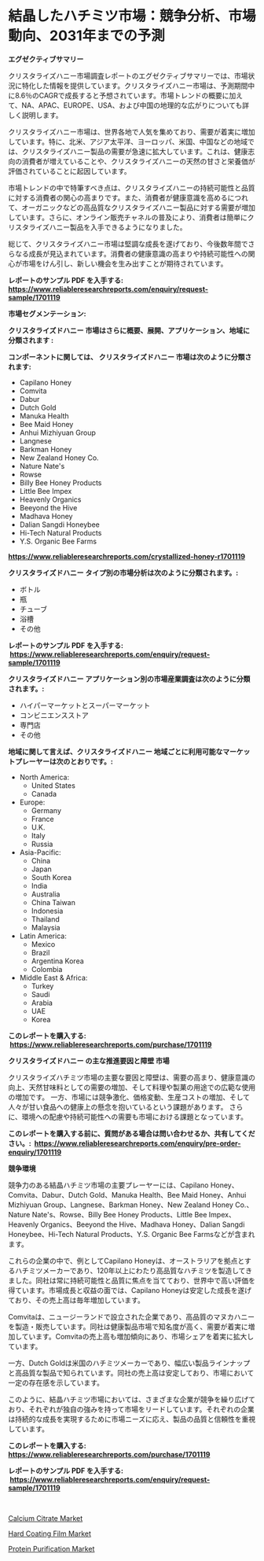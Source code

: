 <p><h1>結晶したハチミツ市場：競争分析、市場動向、2031年までの予測</h1></p><p><strong>エグゼクティブサマリー</strong></p>
<p><p>クリスタライズハニー市場調査レポートのエグゼクティブサマリーでは、市場状況に特化した情報を提供しています。クリスタライズハニー市場は、予測期間中に8.6％のCAGRで成長すると予想されています。市場トレンドの概要に加えて、NA、APAC、EUROPE、USA、および中国の地理的な広がりについても詳しく説明します。</p><p>クリスタライズハニー市場は、世界各地で人気を集めており、需要が着実に増加しています。特に、北米、アジア太平洋、ヨーロッパ、米国、中国などの地域では、クリスタライズハニー製品の需要が急速に拡大しています。これは、健康志向の消費者が増えていることや、クリスタライズハニーの天然の甘さと栄養価が評価されていることに起因しています。</p><p>市場トレンドの中で特筆すべき点は、クリスタライズハニーの持続可能性と品質に対する消費者の関心の高まりです。また、消費者が健康意識を高めるにつれて、オーガニックなどの高品質なクリスタライズハニー製品に対する需要が増加しています。さらに、オンライン販売チャネルの普及により、消費者は簡単にクリスタライズハニー製品を入手できるようになりました。</p><p>総じて、クリスタライズハニー市場は堅調な成長を遂げており、今後数年間でさらなる成長が見込まれています。消費者の健康意識の高まりや持続可能性への関心が市場をけん引し、新しい機会を生み出すことが期待されています。</p></p>
<p><strong>レポートのサンプル PDF を入手する: <a href="https://www.reliableresearchreports.com/enquiry/request-sample/1701119">https://www.reliableresearchreports.com/enquiry/request-sample/1701119</a></strong></p>
<p><strong>市場セグメンテーション:</strong></p>
<p><strong> クリスタライズドハニー 市場はさらに概要、展開、アプリケーション、地域に分類されます :</strong></p>
<p><strong>コンポーネントに関しては、 クリスタライズドハニー 市場は次のように分類されます: &nbsp;</strong></p>
<p><ul><li>Capilano Honey</li><li>Comvita</li><li>Dabur</li><li>Dutch Gold</li><li>Manuka Health</li><li>Bee Maid Honey</li><li>Anhui Mizhiyuan Group</li><li>Langnese</li><li>Barkman Honey</li><li>New Zealand Honey Co.</li><li>Nature Nate's</li><li>Rowse</li><li>Billy Bee Honey Products</li><li>Little Bee Impex</li><li>Heavenly Organics</li><li>Beeyond the Hive</li><li>Madhava Honey</li><li>Dalian Sangdi Honeybee</li><li>Hi-Tech Natural Products</li><li>Y.S. Organic Bee Farms</li></ul></p>
<p><strong><a href="https://www.reliableresearchreports.com/crystallized-honey-r1701119">https://www.reliableresearchreports.com/crystallized-honey-r1701119</a></strong></p>
<p><strong> クリスタライズドハニー タイプ別の市場分析は次のように分類されます。:</strong></p>
<p><ul><li>ボトル</li><li>瓶</li><li>チューブ</li><li>浴槽</li><li>その他</li></ul></p>
<p><strong>レポートのサンプル PDF を入手する: &nbsp;<a href="https://www.reliableresearchreports.com/enquiry/request-sample/1701119">https://www.reliableresearchreports.com/enquiry/request-sample/1701119</a></strong></p>
<p><strong> クリスタライズドハニー アプリケーション別の市場産業調査は次のように分類されます。:</strong></p>
<p><ul><li>ハイパーマーケットとスーパーマーケット</li><li>コンビニエンスストア</li><li>専門店</li><li>その他</li></ul></p>
<p><strong>地域に関して言えば、クリスタライズドハニー 地域ごとに利用可能なマーケットプレーヤーは次のとおりです。:</strong></p>
<p><ul>
    <li>
        North America:
        <ul>
            <li>United States</li>
            <li>Canada</li>
        </ul>
    </li>
    <li>
        Europe:
        <ul>
            <li>Germany</li>
            <li>France</li>
            <li>U.K.</li>
            <li>Italy</li>
            <li>Russia</li>
        </ul>
    </li>
    <li>
        Asia-Pacific:
        <ul>
            <li>China</li>
            <li>Japan</li>
            <li>South Korea</li>
            <li>India</li>
            <li>Australia</li>
            <li>China Taiwan</li>
            <li>Indonesia</li>
            <li>Thailand</li>
            <li>Malaysia</li>
        </ul>
    </li>
    <li>
        Latin America:
        <ul>
            <li>Mexico</li>
            <li>Brazil</li>
            <li>Argentina Korea</li>
            <li>Colombia</li>
        </ul>
    </li>
    <li>
        Middle East & Africa:
        <ul>
            <li>Turkey</li>
            <li>Saudi</li>
            <li>Arabia</li>
            <li>UAE</li>
            <li>Korea</li>
        </ul>
    </li>
    </ul></p>
<p><strong>このレポートを購入する: &nbsp;<a href="https://www.reliableresearchreports.com/purchase/1701119">https://www.reliableresearchreports.com/purchase/1701119</a></strong></p>
<p><strong>クリスタライズドハニー の主な推進要因と障壁 市場</strong></p>
<p><p>クリスタライズハチミツ市場の主要な要因と障壁は、需要の高まり、健康意識の向上、天然甘味料としての需要の増加、そして料理や製菓の用途での広範な使用の増加です。 一方、市場には競争激化、価格変動、生産コストの増加、そして人々が甘い食品への健康上の懸念を抱いているという課題があります。 さらに、環境への配慮や持続可能性への需要も市場における課題となっています。</p></p>
<p><strong>このレポートを購入する前に、質問がある場合は問い合わせるか、共有してください。:&nbsp; <a href="https://www.reliableresearchreports.com/enquiry/pre-order-enquiry/1701119">https://www.reliableresearchreports.com/enquiry/pre-order-enquiry/1701119</a></strong></p>
<p><strong>競争環境</strong></p>
<p><p>競争力のある結晶ハチミツ市場の主要プレーヤーには、Capilano Honey、Comvita、Dabur、Dutch Gold、Manuka Health、Bee Maid Honey、Anhui Mizhiyuan Group、Langnese、Barkman Honey、New Zealand Honey Co.、Nature Nate's、Rowse、Billy Bee Honey Products、Little Bee Impex、Heavenly Organics、Beeyond the Hive、Madhava Honey、Dalian Sangdi Honeybee、Hi-Tech Natural Products、Y.S. Organic Bee Farmsなどが含まれます。</p><p>これらの企業の中で、例としてCapilano Honeyは、オーストラリアを拠点とするハチミツメーカーであり、120年以上にわたり高品質なハチミツを製造してきました。同社は常に持続可能性と品質に焦点を当てており、世界中で高い評価を得ています。市場成長と収益の面では、Capilano Honeyは安定した成長を遂げており、その売上高は毎年増加しています。</p><p>Comvitaは、ニュージーランドで設立された企業であり、高品質のマヌカハニーを製造・販売しています。同社は健康製品市場で知名度が高く、需要が着実に増加しています。Comvitaの売上高も増加傾向にあり、市場シェアを着実に拡大しています。</p><p>一方、Dutch Goldは米国のハチミツメーカーであり、幅広い製品ラインナップと高品質な製品で知られています。同社の売上高は安定しており、市場において一定の存在感を示しています。</p><p>このように、結晶ハチミツ市場においては、さまざまな企業が競争を繰り広げており、それぞれが独自の強みを持って市場をリードしています。それぞれの企業は持続的な成長を実現するために市場ニーズに応え、製品の品質と信頼性を重視しています。</p></p>
<p><strong>このレポートを購入する: &nbsp; <a href="https://www.reliableresearchreports.com/purchase/1701119">https://www.reliableresearchreports.com/purchase/1701119</a></strong></p>
<p><strong>レポートのサンプル PDF を入手する: &nbsp;<a href="https://www.reliableresearchreports.com/enquiry/request-sample/1701119">https://www.reliableresearchreports.com/enquiry/request-sample/1701119</a></strong><strong></strong></p>
<p>&nbsp;</p>
<p><p><a href="https://www.linkedin.com/pulse/calcium-citrate-market-size-2024-2031-global-industrial-awsxc?trackingId=6mb6Wa5Bru%2FVEtsKK%2BhELQ%3D%3D">Calcium Citrate Market</a></p><p><a href="https://www.linkedin.com/pulse/insights-hard-coating-film-market-size-analysing-share-trends-sksyf?trackingId=DkYAs%2F2r51%2FZOtO6tXqvFg%3D%3D">Hard Coating Film Market</a></p><p><a href="https://www.linkedin.com/pulse/protein-purification-market-size-2024-2031-global-industrial-p9vmf?trackingId=6gHsZqeErOxLUMyDb7Ibzg%3D%3D">Protein Purification Market</a></p></p>